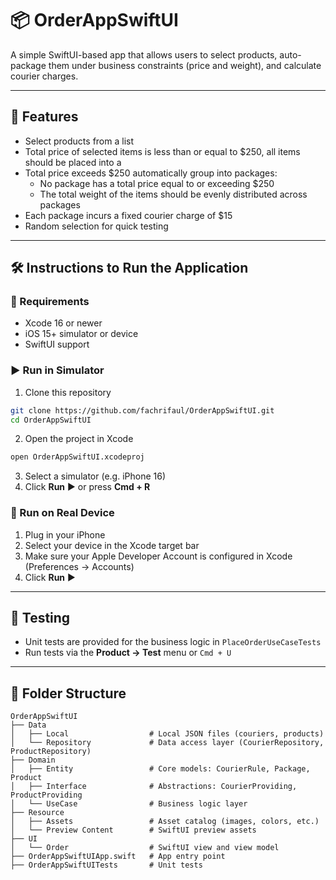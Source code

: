 # 📦 OrderAppSwiftUI
A simple SwiftUI-based app that allows users to select products, auto-package them under business constraints (price and weight), and calculate courier charges.

---

## 🚀 Features
- Select products from a list
- Total price of selected items is less than or equal to $250, all items should be placed into a
- Total price exceeds $250 automatically group into packages:
  - No package has a total price equal to or exceeding $250
  - The total weight of the items should be evenly distributed across packages
- Each package incurs a fixed courier charge of $15
- Random selection for quick testing

---

## 🛠 Instructions to Run the Application

### 📱 Requirements
- Xcode 16 or newer
- iOS 15+ simulator or device
- SwiftUI support

### ▶️ Run in Simulator
1. Clone this repository
```bash
git clone https://github.com/fachrifaul/OrderAppSwiftUI.git
cd OrderAppSwiftUI
```

2. Open the project in Xcode
```bash
open OrderAppSwiftUI.xcodeproj
```

3. Select a simulator (e.g. iPhone 16)
4. Click **Run** ▶️ or press **Cmd + R**

### 📲 Run on Real Device
1. Plug in your iPhone
2. Select your device in the Xcode target bar
3. Make sure your Apple Developer Account is configured in Xcode (Preferences → Accounts)
4. Click **Run** ▶️

---

## 🧪 Testing
- Unit tests are provided for the business logic in `PlaceOrderUseCaseTests`
- Run tests via the **Product → Test** menu or `Cmd + U`

---

## 📂 Folder Structure
```
OrderAppSwiftUI
├── Data
│   ├── Local                  # Local JSON files (couriers, products)
│   └── Repository             # Data access layer (CourierRepository, ProductRepository)
├── Domain
│   ├── Entity                 # Core models: CourierRule, Package, Product
│   ├── Interface              # Abstractions: CourierProviding, ProductProviding
│   └── UseCase                # Business logic layer
├── Resource
│   ├── Assets                 # Asset catalog (images, colors, etc.)
│   └── Preview Content        # SwiftUI preview assets 
├── UI
│   └── Order                  # SwiftUI view and view model
├── OrderAppSwiftUIApp.swift   # App entry point
├── OrderAppSwiftUITests       # Unit tests
```